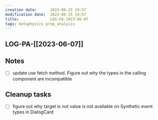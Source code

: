 ```yaml
---
creation date:		2023-06-25 19:57
modification date:	2023-06-25 19:57
title: 				LOG-PA-2023-06-07
tags: metaphysics prop_analysis
---
```

## LOG-PA-[[2023-06-07]]
## Notes
* [ ] update use fetch method. Figure out why the types in the calling component are incompatible

## Cleanup tasks 
- [ ] figure out why target is not value is not available on Synthetic event types in DialogCard